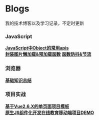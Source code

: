 # Blogs
我的技术博客以及学习记录，不定时更新
### JavaScript
**[JavaScript中Object的常用apis](https://github.com/sanjing14/Blog/issues/1)**  
**[封装图片懒加载&预加载函数](https://github.com/sanjing14/Blog/issues/3)**
**[函数防抖&节流](https://github.com/sanjing14/Blog/issues/4)**
### 浏览器
**[基础知识总结](https://github.com/sanjing14/Blog/issues/2)**
### 项目实战
**[基于Vue2.6.X的单页面项目模板](https://github.com/sanjing14/vue-spa-template)**  
**[原生JS组件化开发在线教育移动端项目DEMO](https://github.com/sanjing14/js-compontents-modules)**
